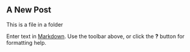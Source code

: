 ## A New Post

This is a file in a folder

Enter text in [Markdown](http://daringfireball.net/projects/markdown/). Use the toolbar above, or click the **?** button for formatting help.
